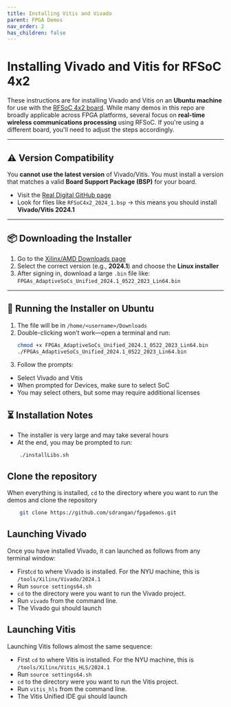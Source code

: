 ```yaml
---
title: Installing Vitis and Vivado
parent: FPGA Demos
nav_order: 2
has_children: false
---
```


# Installing Vivado and Vitis for RFSoC 4x2

These instructions are for installing Vivado and Vitis on an **Ubuntu machine** for use with the [RFSoC 4x2 board](https://www.amd.com/en/corporate/university-program/aup-boards/rfsoc4x2.html). While many demos in this repo are broadly applicable across FPGA platforms, several focus on **real-time wireless communications processing** using RFSoC. If you're using a different board, you'll need to adjust the steps accordingly.

---

## ⚠️ Version Compatibility

You **cannot use the latest version** of Vivado/Vitis. You must install a version that matches a valid **Board Support Package (BSP)** for your board.

- Visit the [Real Digital GitHub page](https://github.com/RealDigitalOrg/RFSoC4x2-BSP)
- Look for files like `RFSoC4x2_2024_1.bsp` → this means you should install **Vivado/Vitis 2024.1**

---

## 📦 Downloading the Installer

1. Go to the [Xilinx/AMD Downloads page](https://www.xilinx.com/support/download)
2. Select the correct version (e.g., **2024.1**) and choose the **Linux installer**
3. After signing in, download a large `.bin` file like:  
   `FPGAs_AdaptiveSoCs_Unified_2024.1_0522_2023_Lin64.bin`

---

## 🧪 Running the Installer on Ubuntu

1. The file will be in `/home/<username>/Downloads`
2. Double-clicking won’t work—open a terminal and run:
   ```bash
   chmod +x FPGAs_AdaptiveSoCs_Unified_2024.1_0522_2023_Lin64.bin
   ./FPGAs_AdaptiveSoCs_Unified_2024.1_0522_2023_Lin64.bin
   ```
3. Follow the prompts:
- Select Vivado and Vitis
- When prompted for Devices, make sure to select SoC
- You may select others, but some may require additional licenses

## ⏳ Installation Notes
- The installer is very large and may take several hours
- At the end, you may be prompted to run:
~~~
    ./installLibs.sh
~~~

## Clone the repository
When everything is installed, `cd` to the directory where you want to run the demos and clone the repository
~~~bash
    git clone https://github.com/sdrangan/fpgademos.git
~~~


## Launching Vivado

Once you have installed Vivado, it can launched as follows from any terminal window:

* First`cd` to where Vivado is installed.  For the NYU machine, this is `/tools/Xilinx/Vivado/2024.1`
* Run `source settings64.sh`
* `cd` to the directory were you want to run the Vivado project.
* Run `vivado` from the command line.
* The Vivado gui should launch

## Launching Vitis

Launching Vitis follows almost the same sequence:

* First `cd` to where Vitis is installed.  For the NYU machine, this is `/tools/Xilinx/Vitis_HLS/2024.1`
* Run `source settings64.sh`
* `cd` to the directory were you want to run the Vitis project.
* Run `vitis_hls` from the command line.
* The Vitis Unified IDE gui should launch

